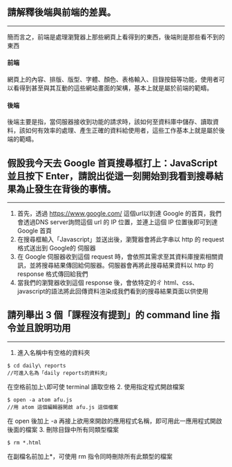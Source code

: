 ## 請解釋後端與前端的差異。
---
簡而言之，前端是處理瀏覽器上那些網頁上看得到的東西，後端則是那些看不到的東西

#### 前端
網頁上的內容、排版、版型、字體、顏色、表格輸入、目錄按鈕等功能，使用者可以看得到甚至與其互動的這些網站畫面的架構，基本上就是屬於前端的範疇。

#### 後端
後端主要是指，當伺服器接收到功能的請求時，該如何至資料庫中儲存、讀取資料，該如何有效率的處理、產生正確的資料給使用者，這些工作基本上就是屬於後端的範疇。


## 假設我今天去 Google 首頁搜尋框打上：JavaScript 並且按下 Enter，請說出從這一刻開始到我看到搜尋結果為止發生在背後的事情。
---
1. 首先，透過 https://www.google.com/ 這個url以到達 Google 的首頁，我們會透過DNS server詢問這個 url 的 IP 位置，並連上這個 IP 位置後即可到達 Google 首頁
2. 在搜尋框輸入「Javascript」並送出後，瀏覽器會將此字串以 http 的 request 格式送出到 Google的 伺服器
3. 在 Google 伺服器收到這個 request 時，會依照其需求至其資料庫搜索相關資訊，並將搜尋結果傳回給伺服器。伺服器會再將此搜尋結果資料以 http 的 response 格式傳回給我們
4. 當我們的瀏覽器收到這個 response 後，會依特定的ㄔ html、css、javascript的語法將此回傳資料渲染成我們看到的搜尋結果頁面以供使用

## 請列舉出 3 個「課程沒有提到」的 command line 指令並且說明功用
---

1.  進入名稱中有空格的資料夾    
```
$ cd daily\ reports
//可進入名為「daily reports的資料夾」
```
在空格前加上```\```即可使 terminal 讀取空格
2.  使用指定程式開啟檔案
```
$ open -a atom afu.js
//用 atom 這個編輯器開啟 afu.js 這個檔案
```
在 open 後加上 -a 再接上欲用來開啟的應用程式名稱，即可用此一應用程式開啟後面的檔案
3.  刪除目錄中所有同類型檔案
```
$ rm *.html
```
在副檔名前加上*，可使用 rm 指令同時刪除所有此類型的檔案